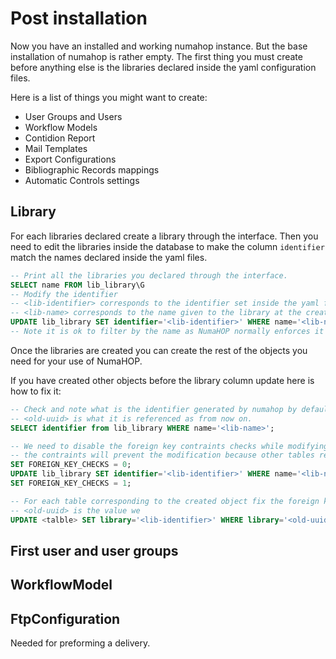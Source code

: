 # Post installation

Now you have an installed and working numahop instance. But the base installation of numahop is rather empty. The first
thing you must create before anything else is the libraries declared inside the yaml configuration files.
 
Here is a list of things you might want to create:
- User Groups and Users
- Workflow Models
- Contidion Report
- Mail Templates
- Export Configurations
- Bibliographic Records mappings
- Automatic Controls settings
 
## Library

For each libraries declared create a library through the interface. Then you need to edit the libraries inside the
database to make the column `identifier` match the names declared inside the yaml files.

```SQL
-- Print all the libraries you declared through the interface.
SELECT name FROM lib_library\G
-- Modify the identifier 
-- <lib-identifier> corresponds to the identifier set inside the yaml file.
-- <lib-name> corresponds to the name given to the library at the creation in the web interface.
UPDATE lib_library SET identifier='<lib-identifier>' WHERE name='<lib-name>';
-- Note it is ok to filter by the name as NumaHOP normally enforces it to be unique. 
```
Once the libraries are created you can create the rest of the objects you need for your use of NumaHOP.

If you have created other objects before the library column update here is how to fix it:
```SQL
-- Check and note what is the identifier generated by numahop by default.
-- <old-uuid> is what it is referenced as from now on.
SELECT identifier from lib_library WHERE name='<lib-name>';

-- We need to disable the foreign key contraints checks while modifying the libraries otherwise 
-- the contraints will prevent the modification because other tables reference this identifier.
SET FOREIGN_KEY_CHECKS = 0;
UPDATE lib_library SET identifier='<lib-identifier>' WHERE name='<lib-name>';
SET FOREIGN_KEY_CHECKS = 1;

-- For each table corresponding to the created object fix the foreign key.
-- <old-uuid> is the value we 
UPDATE <talble> SET library='<lib-identifier>' WHERE library='<old-uuid>';
```
 
## First user and user groups
 
## WorkflowModel
 
## FtpConfiguration
Needed for preforming a delivery.

